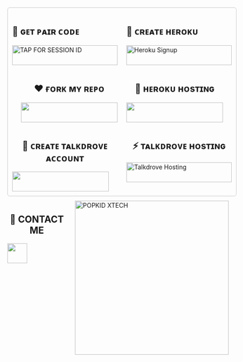 <div style="border: 1px solid #ccc; padding: 10px; border-radius: 5px; margin: 10px auto; width: fit-content;">
  <div style="display: flex; justify-content: center; gap: 20px; margin-bottom: 10px;">
    <div>
      <h2>🤍 ɢᴇᴛ ᴘᴀɪʀ ᴄᴏᴅᴇ</h2>
      <a href="https://popkid.vercel.app/">
        <img title="TAP FOR SESSION ID" src="https://img.shields.io/badge/LOG%20IN%20FOR%20SESSION%20ID-h?color=pink&style=for-the-badge&logo=porsche&logoColor=white&labelColor=black" width="240" height="45"/>
      </a>
    </div>
    <div>
      <h2>💝 ᴄʀᴇᴀᴛᴇ ʜᴇʀᴏᴋᴜ</h2>
      <a href="https://signup.heroku.com/" target="_blank">
        <img src="https://img.shields.io/badge/-CREATE%20ACCOUNT%20NOW-rgb(224,255,255)?style=for-the-badge&logo=heroku&logoColor=purple&labelColor=black" width="240" height="45" alt="Heroku Signup" />
      </a>
    </div>
  </div>

  <div style="display: flex; justify-content: center; gap: 20px; margin-bottom: 10px;">
    <div>
      <h2 align="center">❤️ ғᴏʀᴋ ᴍʏ ʀᴇᴘᴏ</h2>
      <a href="https://github.com/Popkiddevs/POPKID-XTECH/fork">
        <img src="https://img.shields.io/badge/FORK%20REPO-colorless?style=for-the-badge&logo=porsche&labelColor=black" width="220" height="45"/>
      </a>
    </div>
    <div>
      <h2 align="center">🧡 ʜᴇʀᴏᴋᴜ ʜᴏsᴛɪɴɢ</h2>
      <a href="https://tinyurl.com/yc3ae75m">
        <img src="https://img.shields.io/badge/DEPLOY%20NOW-blue?style=for-the-badge&logo=heroku&logoColor=white&labelColor=black" width="220" height="45"/>
      </a>
    </div>
  </div>

  <div style="display: flex; justify-content: center; gap: 20px;">
    <div>
      <h2 align="center">🖤 ᴄʀᴇᴀᴛᴇ ᴛᴀʟᴋᴅʀᴏᴠᴇ ᴀᴄᴄᴏᴜɴᴛ</h2>
      <a href="https://host.talkdrove.com/auth/signup?ref=F3E97634">
        <img src="https://img.shields.io/badge/CREATE%20ACCOUNT-grey?style=for-the-badge&logo=talkdrove&logoColor=white&labelColor=black" width="220" height="45"/>
      </a>
    </div>
    <div>
      <h2 align="center">⚡ ᴛᴀʟᴋᴅʀᴏᴠᴇ ʜᴏsᴛɪɴɢ</h2>
      <a href="https://host.talkdrove.com/dashboard/select-bot/prepare-deployment?botId=53" target="_blank">
        <img src="https://img.shields.io/badge/-TALKDROVE%20HOSTING-orange?style=for-the-badge&logo=talkdrove&logoColor=orange&labelColor=black" width="240" height="45" alt="Talkdrove Hosting" />
      </a>
    </div>
  </div>
</div>

<div style="display: flex; justify-content: center; gap: 20px;">
  <div>
    <h2 align="center">💖 CONTACT ME</h2>
    <a href="https://wa.me/+254111385747">
      <img src="https://img.shields.io/badge/Contact-Dev%20Popkid-25D366?style=for-the-badge&logo=whatsapp&logoColor=white&labelColor=black" height="45"/>
    </a>
  </div>
  <div>
    <a href="https://whatsapp.com/channel/0029VadQrNI8KMqo79BiHr3l">
      <img alt="POPKID XTECH" height="350" src="https://files.catbox.moe/lkmvah.jpg" />
    </a>
  </div>
</div>
